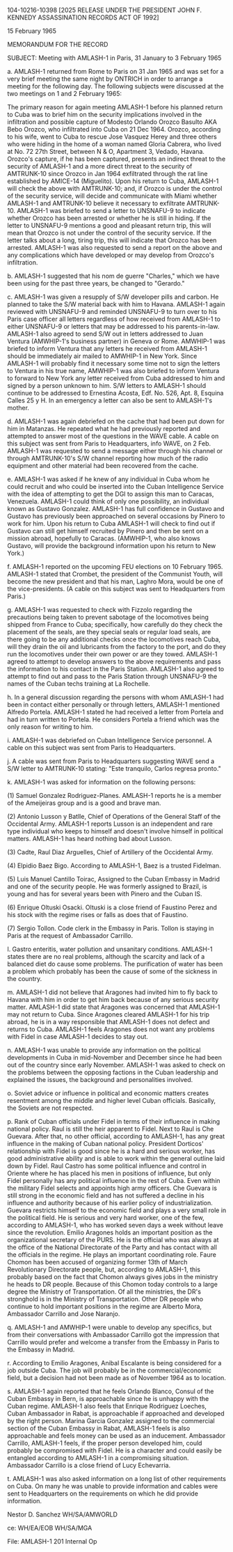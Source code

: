 104-10216-10398 [2025 RELEASE UNDER THE PRESIDENT JOHN F. KENNEDY ASSASSINATION RECORDS ACT OF 1992]

15 February 1965

MEMORANDUM FOR THE RECORD

SUBJECT: Meeting with AMLASH-1 in Paris, 31 January to 3 February 1965

a. AMLASH-1 returned from Rome to Paris on 31 Jan 1965 and was set for a very brief meeting the same night by ONTRICH in order to arrange a meeting for the following day. The following subjects were discussed at the two meetings on 1 and 2 February 1965:

The primary reason for again meeting AMLASH-1 before his planned return to Cuba was to brief him on the security implications involved in the infiltration and possible capture of Modesto Orlando Orozco Basulto AKA Bebo Orozco, who infiltrated into Cuba on 21 Dec 1964. Orozco, according to his wife, went to Cuba to rescue Jose Vasquez Herey and three others who were hiding in the home of a woman named Gloria Cabrera, who lived at No. 72 27th Street, between N & O, Apartment 3, Vedado, Havana. Orozco's capture, if he has been captured, presents an indirect threat to the security of AMLASH-1 and a more direct threat to the security of AMTRUNK-10 since Orozco in Jan 1964 exfiltrated through the rat line established by AMICE-14 (Miguelito). Upon his return to Cuba, AMLASH-1 will check the above with AMTRUNK-10; and, if Orozco is under the control of the security service, will decide and communicate with Miami whether AMLASH-1 and AMTRUNK-10 believe it necessary to exfiltrate AMTRUNK-10. AMLASH-1 was briefed to send a letter to UNSNAFU-9 to indicate whether Orozco has been arrested or whether he is still in hiding. If the letter to UNSNAFU-9 mentions a good and pleasant return trip, this will mean that Orozco is not under the control of the security service. If the letter talks about a long, tiring trip, this will indicate that Orozco has been arrested. AMLASH-1 was also requested to send a report on the above and any complications which have developed or may develop from Orozco's infiltration.

b. AMLASH-1 suggested that his nom de guerre "Charles," which we have been using for the past three years, be changed to "Gerardo."

c. AMLASH-1 was given a resupply of S/W developer pills and carbon. He planned to take the S/W material back with him to Havana. AMLASH-1 again reviewed with UNSNAFU-9 and reminded UNSNAFU-9 to turn over to his Paris case officer all letters regardless of how received from AMLASH-1 to either UNSNAFU-9 or letters that may be addressed to his parents-in-law. AMLASH-1 also agreed to send S/W out in letters addressed to Juan Ventura (AMWHIP-1's business partner) in Geneva or Rome. AMWHIP-1 was briefed to inform Ventura that any letters he received from AMLASH-1 should be immediately air mailed to AMWHIP-1 in New York. Since AMLASH-1 will probably find it necessary some time not to sign the letters to Ventura in his true name, AMWHIP-1 was also briefed to inform Ventura to forward to New York any letter received from Cuba addressed to him and signed by a person unknown to him. S/W letters to AMLASH-1 should continue to be addressed to Ernestina Acosta, Edf. No. 526, Apt. 8, Esquina Calles 25 y H. In an emergency a letter can also be sent to AMLASH-1's mother.

d. AMLASH-1 was again debriefed on the cache that had been put down for him in Matanzas. He repeated what he had previously reported and attempted to answer most of the questions in the WAVE cable. A cable on this subject was sent from Paris to Headquarters, info WAVE, on 2 Feb. AMLASH-1 was requested to send a message either through his channel or through AMTRUNK-10's S/W channel reporting how much of the radio equipment and other material had been recovered from the cache.

e. AMLASH-1 was asked if he knew of any individual in Cuba whom he could recruit and who could be inserted into the Cuban Intelligence Service with the idea of attempting to get the DGI to assign this man to Caracas, Venezuela. AMLASH-1 could think of only one possibility, an individual known as Gustavo Gonzalez. AMLASH-1 has full confidence in Gustavo and Gustavo has previously been approached on several occasions by Pinero to work for him. Upon his return to Cuba AMLASH-1 will check to find out if Gustavo can still get himself recruited by Pinero and then be sent on a mission abroad, hopefully to Caracas. (AMWHIP-1, who also knows Gustavo, will provide the background information upon his return to New York.)

f. AMLASH-1 reported on the upcoming FEU elections on 10 February 1965. AMLASH-1 stated that Crombet, the president of the Communist Youth, will become the new president and that his man, Laghro Mora, would be one of the vice-presidents. (A cable on this subject was sent to Headquarters from Paris.)

g. AMLASH-1 was requested to check with Fizzolo regarding the precautions being taken to prevent sabotage of the locomotives being shipped from France to Cuba; specifically, how carefully do they check the placement of the seals, are they special seals or regular load seals, are there going to be any additional checks once the locomotives reach Cuba, will they drain the oil and lubricants from the factory to the port, and do they run the locomotives under their own power or are they towed. AMLASH-1 agreed to attempt to develop answers to the above requirements and pass the information to his contact in the Paris Station. AMLASH-1 also agreed to attempt to find out and pass to the Paris Station through UNSNAFU-9 the names of the Cuban techs training at La Rochelle.

h. In a general discussion regarding the persons with whom AMLASH-1 had been in contact either personally or through letters, AMLASH-1 mentioned Alfredo Portela. AMLASH-1 stated he had received a letter from Portela and had in turn written to Portela. He considers Portela a friend which was the only reason for writing to him.

i. AMLASH-1 was debriefed on Cuban Intelligence Service personnel. A cable on this subject was sent from Paris to Headquarters.

j. A cable was sent from Paris to Headquarters suggesting WAVE send a S/W letter to AMTRUNK-10 stating: "Este tranquilo, Carlos regresa pronto."

k. AMLASH-1 was asked for information on the following persons:

(1) Samuel Gonzalez Rodriguez-Planes. AMLASH-1 reports he is a member of the Ameijeiras group and is a good and brave man.

(2) Antonio Lusson y Batlle, Chief of Operations of the General Staff of the Occidental Army. AMLASH-1 reports Lusson is an independent and rare type individual who keeps to himself and doesn't involve himself in political matters. AMLASH-1 has heard nothing bad about Lusson.

(3) Cadte, Raul Diaz Arguelles, Chief of Artillery of the Occidental Army.

(4) Elpidio Baez Bigo. According to AMLASH-1, Baez is a trusted Fidelman.

(5) Luis Manuel Cantillo Toirac, Assigned to the Cuban Embassy in Madrid and one of the security people. He was formerly assigned to Brazil, is young and has for several years been with Pinero and the Cuban IS.

(6) Enrique Oltuski Osacki. Oltuski is a close friend of Faustino Perez and his stock with the regime rises or falls as does that of Faustino.

(7) Sergio Tollon. Code clerk in the Embassy in Paris. Tollon is staying in Paris at the request of Ambassador Carrillo.

l. Gastro enteritis, water pollution and unsanitary conditions. AMLASH-1 states there are no real problems, although the scarcity and lack of a balanced diet do cause some problems. The purification of water has been a problem which probably has been the cause of some of the sickness in the country.

m. AMLASH-1 did not believe that Aragones had invited him to fly back to Havana with him in order to get him back because of any serious security matter. AMLASH-1 did state that Aragones was concerned that AMLASH-1 may not return to Cuba. Since Aragones cleared AMLASH-1 for his trip abroad, he is in a way responsible that AMLASH-1 does not defect and returns to Cuba. AMLASH-1 feels Aragones does not want any problems with Fidel in case AMLASH-1 decides to stay out.

n. AMLASH-1 was unable to provide any information on the political developments in Cuba in mid-November and December since he had been out of the country since early November. AMLASH-1 was asked to check on the problems between the opposing factions in the Cuban leadership and explained the issues, the background and personalities involved.

o. Soviet advice or influence in political and economic matters creates resentment among the middle and higher level Cuban officials. Basically, the Soviets are not respected.

p. Rank of Cuban officials under Fidel in terms of their influence in making national policy. Raul is still the heir apparent to Fidel. Next to Raul is Che Guevara. After that, no other official, according to AMLASH-1, has any great influence in the making of Cuban national policy. President Dorticos' relationship with Fidel is good since he is a hard and serious worker, has good administrative ability and is able to work within the general outline laid down by Fidel. Raul Castro has some political influence and control in Oriente where he has placed his men in positions of influence, but only Fidel personally has any political influence in the rest of Cuba. Even within the military Fidel selects and appoints high army officers. Che Guevara is still strong in the economic field and has not suffered a decline in his influence and authority because of his earlier policy of industrialization. Guevara restricts himself to the economic field and plays a very small role in the political field. He is serious and very hard worker, one of the few, according to AMLASH-1, who has worked seven days a week without leave since the revolution. Emilio Aragones holds an important position as the organizational secretary of the PURS. He is the official who was always at the office of the National Directorate of the Party and has contact with all the officials in the regime. He plays an important coordinating role. Faure Chomon has been accused of organizing former 13th of March Revolutionary Directorate people, but, according to AMLASH-1, this probably based on the fact that Chomon always gives jobs in the ministry he heads to DR people. Because of this Chomon today controls to a large degree the Ministry of Transportation. Of all the ministries, the DR's stronghold is in the Ministry of Transportation. Other DR people who continue to hold important positions in the regime are Alberto Mora, Ambassador Carrillo and Jose Naranjo.

q. AMLASH-1 and AMWHIP-1 were unable to develop any specifics, but from their conversations with Ambassador Carrillo got the impression that Carrillo would prefer and welcome a transfer from the Embassy in Paris to the Embassy in Madrid.

r. According to Emilio Aragones, Anibal Escalante is being considered for a job outside Cuba. The job will probably be in the commercial/economic field, but a decision had not been made as of November 1964 as to location.

s. AMLASH-1 again reported that he feels Orlando Blanco, Consul of the Cuban Embassy in Bern, is approachable since he is unhappy with the Cuban regime. AMLASH-1 also feels that Enrique Rodriguez Loeches, Cuban Ambassador in Rabat, is approachable if approached and developed by the right person. Marina Garcia Gonzalez assigned to the commercial section of the Cuban Embassy in Rabat, AMLASH-1 feels is also approachable and feels money can be used as an inducement. Ambassador Carrillo, AMLASH-1 feels, if the proper person developed him, could probably be compromised with Fidel. He is a character and could easily be entangled according to AMLASH-1 in a compromising situation. Ambassador Carrillo is a close friend of Lucy Echevarria.

t. AMLASH-1 was also asked information on a long list of other requirements on Cuba. On many he was unable to provide information and cables were sent to Headquarters on the requirements on which he did provide information.

Nestor D. Sanchez
WH/SA/AMWORLD

ce: WH/EA/EOB
WH/SA/MGA

File: AMLASH-1 201
Internal Op

